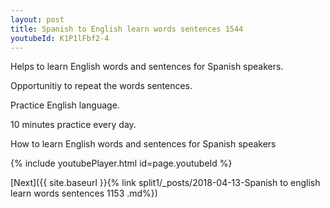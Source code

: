 ```yaml
---
layout: post
title: Spanish to English learn words sentences 1544 
youtubeId: K1P1lFbf2-4
---
```

 
 
Helps to learn English words and sentences for Spanish speakers.

Opportunitiy to repeat the words sentences. 

Practice English language. 
 
10 minutes practice every day. 
 
How to learn English words and sentences for Spanish speakers 
 
{% include youtubePlayer.html id=page.youtubeId %}
 
 
[Next]({{ site.baseurl }}{% link  split1/_posts/2018-04-13-Spanish to english learn words sentences 1153 .md%})
 
